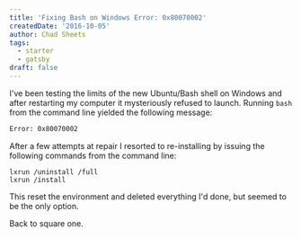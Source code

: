 ```yaml
---
title: 'Fixing Bash on Windows Error: 0x80070002'
createdDate: '2016-10-05'
author: Chad Sheets
tags:
  - starter
  - gatsby
draft: false
---
```




I've been testing the limits of the new Ubuntu/Bash shell on Windows and after restarting my computer it mysteriously refused to launch. Running `bash` from the command line yielded the following message:

```bash
Error: 0x80070002  
```

After a few attempts at repair I resorted to re-installing by issuing the following commands from the command line:

```
lxrun /uninstall /full
lxrun /install  
```

This reset the environment and deleted everything I'd done, but seemed to be the only option.

Back to square one.
